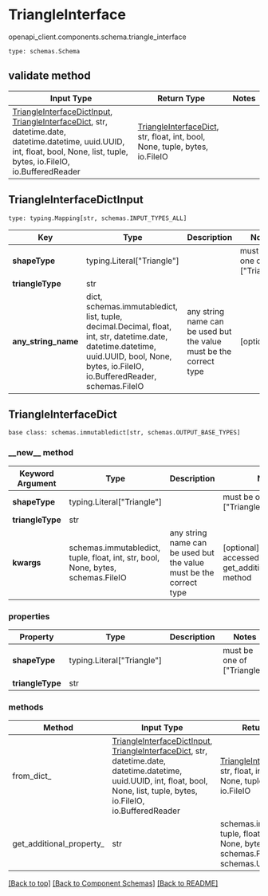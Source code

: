 # TriangleInterface
openapi_client.components.schema.triangle_interface
```
type: schemas.Schema
```

## validate method
Input Type | Return Type | Notes
------------ | ------------- | -------------
[TriangleInterfaceDictInput](#triangleinterfacedictinput), [TriangleInterfaceDict](#triangleinterfacedict), str, datetime.date, datetime.datetime, uuid.UUID, int, float, bool, None, list, tuple, bytes, io.FileIO, io.BufferedReader | [TriangleInterfaceDict](#triangleinterfacedict), str, float, int, bool, None, tuple, bytes, io.FileIO |

## TriangleInterfaceDictInput
```
type: typing.Mapping[str, schemas.INPUT_TYPES_ALL]
```
Key | Type |  Description | Notes
------------ | ------------- | ------------- | -------------
**shapeType** | typing.Literal["Triangle"] |  | must be one of ["Triangle"]
**triangleType** | str |  |
**any_string_name** | dict, schemas.immutabledict, list, tuple, decimal.Decimal, float, int, str, datetime.date, datetime.datetime, uuid.UUID, bool, None, bytes, io.FileIO, io.BufferedReader, schemas.FileIO | any string name can be used but the value must be the correct type | [optional]

## TriangleInterfaceDict
```
base class: schemas.immutabledict[str, schemas.OUTPUT_BASE_TYPES]

```
### &lowbar;&lowbar;new&lowbar;&lowbar; method
Keyword Argument | Type | Description | Notes
---------------- | ---- | ----------- | -----
**shapeType** | typing.Literal["Triangle"] |  | must be one of ["Triangle"]
**triangleType** | str |  |
**kwargs** | schemas.immutabledict, tuple, float, int, str, bool, None, bytes, schemas.FileIO | any string name can be used but the value must be the correct type | [optional] typed value is accessed with the get_additional_property_ method

### properties
Property | Type | Description | Notes
-------- | ---- | ----------- | -----
**shapeType** | typing.Literal["Triangle"] |  | must be one of ["Triangle"]
**triangleType** | str |  |

### methods
Method | Input Type | Return Type | Notes
------ | ---------- | ----------- | ------
from_dict_ | [TriangleInterfaceDictInput](#triangleinterfacedictinput), [TriangleInterfaceDict](#triangleinterfacedict), str, datetime.date, datetime.datetime, uuid.UUID, int, float, bool, None, list, tuple, bytes, io.FileIO, io.BufferedReader | [TriangleInterfaceDict](#triangleinterfacedict), str, float, int, bool, None, tuple, bytes, io.FileIO | a constructor
get_additional_property_ | str | schemas.immutabledict, tuple, float, int, str, bool, None, bytes, schemas.FileIO, schemas.Unset | provides type safety for additional properties

[[Back to top]](#top) [[Back to Component Schemas]](../../../README.md#Component-Schemas) [[Back to README]](../../../README.md)
